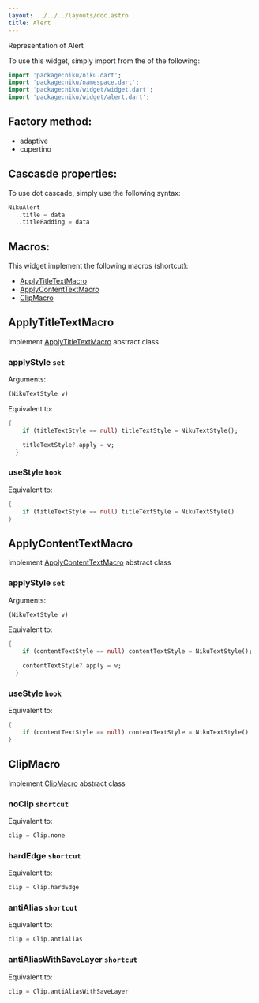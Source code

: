 ```yaml
---
layout: ../../../layouts/doc.astro
title: Alert
---
```

Representation of Alert


To use this widget, simply import from the of the following:
```dart
import 'package:niku/niku.dart';
import 'package:niku/namespace.dart';
import 'package:niku/widget/widget.dart';
import 'package:niku/widget/alert.dart';
```
## Factory method:
- adaptive
- cupertino


## Cascasde properties:
To use dot cascade, simply use the following syntax:

```dart
NikuAlert
  ..title = data
  ..titlePadding = data
```

## Macros:
This widget implement the following macros (shortcut):
- [ApplyTitleTextMacro](/docs/macros/applyTitleText)
- [ApplyContentTextMacro](/docs/macros/applyContentText)
- [ClipMacro](/docs/macros/clip)

## ApplyTitleTextMacro
Implement [ApplyTitleTextMacro](/docs/macros/applyTitleText) abstract class

### applyStyle `set`

Arguments:
```dart
(NikuTextStyle v) 
```

Equivalent to:
```dart
{
    if (titleTextStyle == null) titleTextStyle = NikuTextStyle();

    titleTextStyle?.apply = v;
  }
```

### useStyle `hook`

Equivalent to:
```dart
{
    if (titleTextStyle == null) titleTextStyle = NikuTextStyle()
}
```

## ApplyContentTextMacro
Implement [ApplyContentTextMacro](/docs/macros/applyContentText) abstract class

### applyStyle `set`

Arguments:
```dart
(NikuTextStyle v) 
```

Equivalent to:
```dart
{
    if (contentTextStyle == null) contentTextStyle = NikuTextStyle();

    contentTextStyle?.apply = v;
  }
```

### useStyle `hook`

Equivalent to:
```dart
{
    if (contentTextStyle == null) contentTextStyle = NikuTextStyle()
}
```

## ClipMacro
Implement [ClipMacro](/docs/macros/clip) abstract class

### noClip `shortcut`

Equivalent to:
```dart
clip = Clip.none
```

### hardEdge `shortcut`

Equivalent to:
```dart
clip = Clip.hardEdge
```

### antiAlias `shortcut`

Equivalent to:
```dart
clip = Clip.antiAlias
```

### antiAliasWithSaveLayer `shortcut`

Equivalent to:
```dart
clip = Clip.antiAliasWithSaveLayer
```

